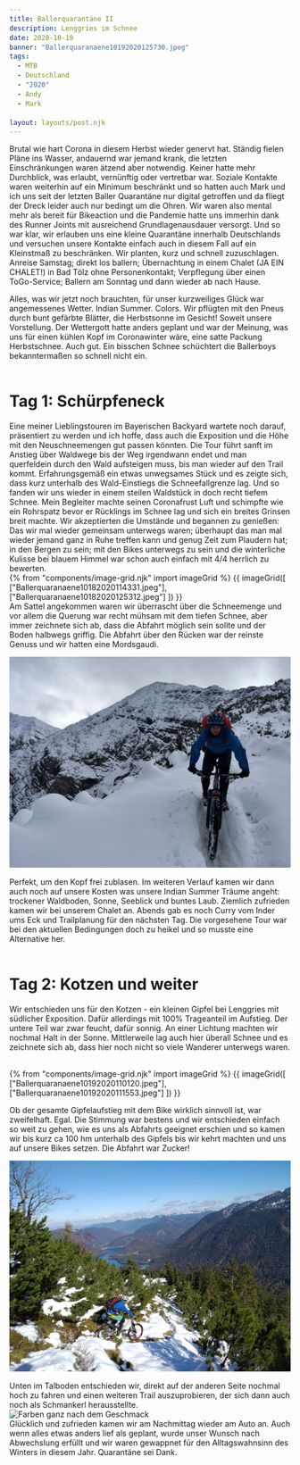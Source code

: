 ```yaml
---
title: Ballerquarantäne II
description: Lenggries im Schnee
date: 2020-10-19
banner: "Ballerquaranaene10192020125730.jpeg"
tags:
  - MTB
  - Deutschland
  - "2020"
  - Andy
  - Mark

layout: layouts/post.njk
---
```


Brutal wie hart Corona in diesem Herbst wieder genervt hat. Ständig fielen Pläne ins Wasser, andauernd war jemand krank, die letzten Einschränkungen waren ätzend aber notwendig. Keiner hatte mehr Durchblick, was erlaubt, vernünftig oder vertretbar war. Soziale Kontakte waren weiterhin auf ein Minimum beschränkt und so hatten auch Mark und ich uns seit der letzten Baller Quarantäne nur digital getroffen und da fliegt der Dreck leider auch nur bedingt um die Ohren. Wir waren also mental mehr als bereit für Bikeaction und die Pandemie hatte uns immerhin dank des Runner Joints mit ausreichend Grundlagenausdauer versorgt. Und so war klar, wir erlauben uns eine kleine Quarantäne innerhalb Deutschlands und versuchen unsere Kontakte einfach auch in diesem Fall auf ein Kleinstmaß zu beschränken. Wir planten, kurz und schnell zuzuschlagen. Anreise Samstag; direkt los ballern; Übernachtung in einem Chalet (JA EIN CHALET!) in Bad Tölz ohne Personenkontakt; Verpflegung über einen ToGo-Service; Ballern am Sonntag und dann wieder ab nach Hause.

Alles, was wir jetzt noch brauchten, für unser kurzweiliges Glück war angemessenes Wetter. Indian Summer. Colors. Wir pflügten mit den Pneus durch bunt gefärbte Blätter, die Herbstsonne im Gesicht! Soweit unsere Vorstellung. Der Wettergott hatte anders geplant und war der Meinung, was uns für einen kühlen Kopf im Coronawinter wäre, eine satte Packung Herbstschnee. Auch gut. Ein bisschen Schnee schüchtert die Ballerboys bekanntermaßen so schnell nicht ein.
<br>
<br>

# Tag 1: Schürpfeneck

Eine meiner Lieblingstouren im Bayerischen Backyard wartete noch darauf, präsentiert zu werden und ich hoffe, dass auch die Exposition und die Höhe mit den Neuschneemengen gut passen könnten. Die Tour führt sanft im Anstieg über Waldwege bis der Weg irgendwann endet und man querfeldein durch den Wald aufsteigen muss, bis man wieder auf den Trail kommt. Erfahrungsgemäß ein etwas unwegsames Stück und es zeigte sich, dass kurz unterhalb des Wald-Einstiegs die Schneefallgrenze lag. Und so fanden wir uns wieder in einem steilen Waldstück in doch recht tiefem Schnee. Mein Begleiter machte seinen Coronafrust Luft und schimpfte wie ein Rohrspatz bevor er Rücklings im Schnee lag und sich ein breites Grinsen breit machte. Wir akzeptierten die Umstände und begannen zu genießen: Das wir mal wieder gemeinsam unterwegs waren; überhaupt das man mal wieder jemand ganz in Ruhe treffen kann und genug Zeit zum Plaudern hat; in den Bergen zu sein; mit den Bikes unterwegs zu sein und die winterliche Kulisse bei blauem Himmel war schon auch einfach mit 4/4 herrlich zu bewerten.
<br>
{% from "components/image-grid.njk" import imageGrid %}
{{ imageGrid([
 ["Ballerquaranaene10182020114331.jpeg"],["Ballerquaranaene10182020125312.jpeg"]
]) }}
<br>
Am Sattel angekommen waren wir überrascht über die Schneemenge und vor allem die Querung war recht mühsam mit dem tiefen Schnee, aber immer zeichnete sich ab, dass die Abfahrt möglich sein sollte und der Boden halbwegs griffig. Die Abfahrt über den Rücken war der reinste Genuss und wir hatten eine Mordsgaudi.

![White ride](media/Ballerquaranaene10182020134241.jpeg)

Perfekt, um den Kopf frei zublasen. Im weiteren Verlauf kamen wir dann auch noch auf unsere Kosten was unsere Indian Summer Träume angeht: trockener Waldboden, Sonne, Seeblick und buntes Laub. Ziemlich zufrieden kamen wir bei unserem Chalet an. Abends gab es noch Curry vom Inder ums Eck und Trailplanung für den nächsten Tag. Die vorgesehene Tour war bei den aktuellen Bedingungen doch zu heikel und so musste eine Alternative her.
<br>
<br>

# Tag 2: Kotzen und weiter

Wir entschieden uns für den Kotzen - ein kleinen Gipfel bei Lenggries mit südlicher Exposition. Dafür allerdings mit 100% Trageanteil im Aufstieg. Der untere Teil war zwar feucht, dafür sonnig. An einer Lichtung machten wir nochmal Halt in der Sonne. Mittlerweile lag auch hier überall Schnee und es zeichnete sich ab, dass hier noch nicht so viele Wanderer unterwegs waren. 

<br>
{% from "components/image-grid.njk" import imageGrid %}
{{ imageGrid([
 ["Ballerquaranaene10192020110120.jpeg"],["Ballerquaranaene10192020111553.jpeg"]
]) }}
<br>

Ob der gesamte Gipfelaufstieg mit dem Bike wirklich sinnvoll ist, war zweifelhaft. Egal. Die Stimmung war bestens und wir entschieden einfach so weit zu gehen, wie es uns als Abfahrts geeignet erschien und so kamen wir bis kurz ca 100 hm unterhalb des Gipfels bis wir kehrt machten und uns auf unsere Bikes setzen. Die Abfahrt war Zucker! 

![Abfahrt mit Seeblick](media/Ballerquaranaene10192020125407.jpeg)

Unten im Talboden entschieden wir, direkt auf der anderen Seite nochmal hoch zu fahren und einen weiteren Trail auszuprobieren, der sich dann auch noch als Schmankerl herausstellte.
<br>
![Farben ganz nach dem Geschmack](media/Ballerquaranaene10192020132942.jpeg)
<br>
Glücklich und zufrieden kamen wir am Nachmittag wieder am Auto an. Auch wenn alles etwas anders lief als geplant, wurde unser Wunsch nach Abwechslung erfüllt und wir waren gewappnet für den Alltagswahnsinn des Winters in diesem Jahr. Quarantäne sei Dank.
